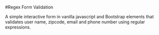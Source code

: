 #Regex Form Validation

A simple interactive form in vanilla javascript and Bootstrap elements that validates user name, zipcode, email and phone number using regular expressions.
